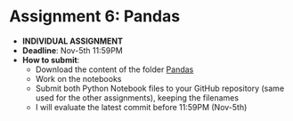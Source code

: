 # Assignment 6: Pandas

* **INDIVIDUAL ASSIGNMENT**
* **Deadline**: Nov-5th 11:59PM
* **How to submit**: 
  - Download the content of the folder [Pandas](Pandas)
  - Work on the notebooks
  - Submit both Python Notebook files to your GitHub repository (same used for the other assignments), keeping the filenames
  - I will evaluate the latest commit before 11:59PM (Nov-5th)
